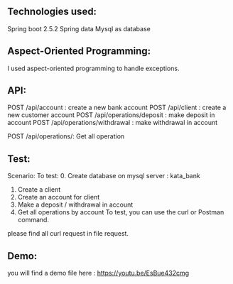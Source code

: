 ## Technologies used:

Spring boot 2.5.2
Spring data
Mysql as database

## Aspect-Oriented Programming:
I used aspect-oriented programming to handle exceptions.


## API:
POST /api/account : create a new bank account
POST /api/client : create a new customer account
POST /api/operations/deposit : make deposit in account
POST /api/operations/withdrawal : make withdrawal in account

POST /api/operations/: Get all operation

## Test:
Scenario:
To test:
0. Create database on mysql server : kata_bank
1. Create a client
2. Create an account for client
3. Make a deposit / withdrawal in account
4. Get all operations by account
To test, you can use the curl or Postman command.

please find all curl request in file request.

## Demo:
you will find a demo file here :
https://youtu.be/EsBue432cmg

